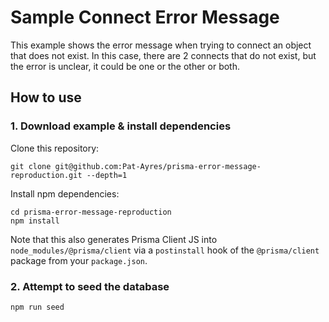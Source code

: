 # Sample Connect Error Message

This example shows the error message when trying to connect an object that does not exist. In this case, there are 2 connects that do not exist, but the error is unclear, it could be one or the other or both.

## How to use

### 1. Download example & install dependencies

Clone this repository:

```
git clone git@github.com:Pat-Ayres/prisma-error-message-reproduction.git --depth=1
```

Install npm dependencies:

```
cd prisma-error-message-reproduction
npm install
```

Note that this also generates Prisma Client JS into `node_modules/@prisma/client` via a `postinstall` hook of the `@prisma/client` package from your `package.json`.

### 2. Attempt to seed the database

```
npm run seed
```

